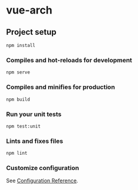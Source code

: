 # vue-arch

## Project setup
```
npm install
```

### Compiles and hot-reloads for development
```
npm serve
```

### Compiles and minifies for production
```
npm build
```

### Run your unit tests
```
npm test:unit
```

### Lints and fixes files
```
npm lint
```

### Customize configuration
See [Configuration Reference](https://cli.vuejs.org/config/).
